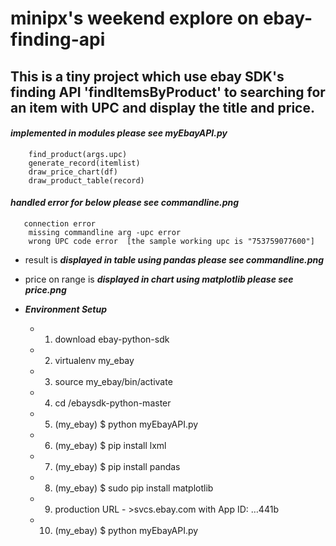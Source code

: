 # minipx's weekend explore on ebay-finding-api

## This is a tiny project which use ebay SDK's finding API 'findItemsByProduct' to searching for an item with UPC and display the title and price.

#### _implemented in modules please see myEbayAPI.py_
		find_product(args.upc)
		generate_record(itemlist)
		draw_price_chart(df)
		draw_product_table(record)

#### _handled error for below please see commandline.png_
	   connection error
        missing commandline arg -upc error
        wrong UPC code error  [the sample working upc is "753759077600"]

* result is **_displayed in table using pandas please see commandline.png_**


* price on range is **_displayed in chart using matplotlib please see price.png_**


* **_Environment Setup_**

  - 1. download ebay-python-sdk

  - 2. virtualenv my_ebay

  - 3. source my_ebay/bin/activate

  - 4. cd /ebaysdk-python-master

  - 5. (my_ebay) $ python myEbayAPI.py 

  - 6. (my_ebay) $ pip install lxml

  - 7. (my_ebay) $ pip install pandas

  - 8. (my_ebay) $ sudo pip install matplotlib

  - 9. production URL - >svcs.ebay.com with App ID: …441b

  - 10. (my_ebay) $ python myEbayAPI.py



